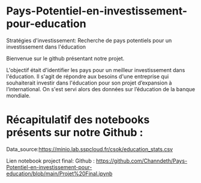 # Pays-Potentiel-en-investissement-pour-education
Stratégies d'investissement: Recherche de pays potentiels pour un investissement dans l'éducation

Bienvenue sur le github présentant notre projet.

L'objectif était d'identifier les pays pour un meilleur investissement dans l'éducation. Il s'agit de répondre aux besoins d'une entreprise qui souhaiterait investir dans l'éducation pour son projet d’expansion à l’international. On s'est servi alors des données sur l’éducation de la banque mondiale.
# Récapitulatif des notebooks présents sur notre Github :




Data_source:https://minio.lab.sspcloud.fr/csok/education_stats.csv

Lien notebook project final: Github : https://github.com/Channdeth/Pays-Potentiel-en-investissement-pour-education/blob/main/Projet%20Final.ipynb

